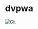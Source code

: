 # dvpwa

[![Git](https://app.soluble.cloud/api/v1/public/badges/0a1414b1-77b3-4698-a64d-b2fe6fad8387.svg?orgId=560723739106)](https://app.soluble.cloud/repos/details/github.com/bhuvi11/dvpwa?orgId=560723739106)  

